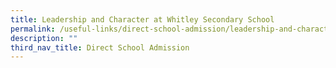 ```yaml
---
title: Leadership and Character at Whitley Secondary School
permalink: /useful-links/direct-school-admission/leadership-and-character/
description: ""
third_nav_title: Direct School Admission
---
```

